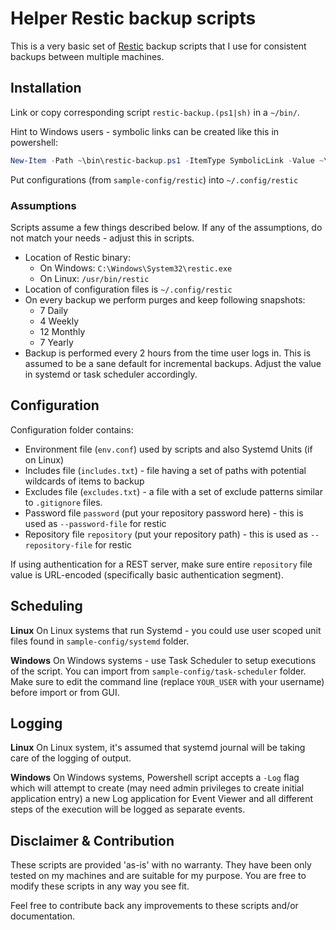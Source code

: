 # Helper Restic backup scripts

This is a very basic set of [Restic](https://restic.net/) backup scripts that I use for consistent backups between multiple machines.

## Installation

Link or copy corresponding script `restic-backup.(ps1|sh)` in a `~/bin/`.

Hint to Windows users - symbolic links can be created like this in powershell:

```powershell
New-Item -Path ~\bin\restic-backup.ps1 -ItemType SymbolicLink -Value ~\path-to-this-repo\restic-backup.ps1 
```

Put configurations (from `sample-config/restic`) into `~/.config/restic`

### Assumptions

Scripts assume a few things described below. If any of the assumptions, do not match your needs - adjust this in scripts.

* Location of Restic binary:
  * On Windows: `C:\Windows\System32\restic.exe`
  * On Linux: `/usr/bin/restic`
* Location of configuration files is `~/.config/restic`
* On every backup we perform purges and keep following snapshots:
  * 7 Daily
  * 4 Weekly
  * 12 Monthly
  * 7 Yearly
* Backup is performed every 2 hours from the time user logs in. This is assumed to be a sane default for incremental backups. Adjust the value in systemd or task scheduler accordingly.

## Configuration

Configuration folder contains:

* Environment file (`env.conf`) used by scripts and also Systemd Units (if on Linux)
* Includes file (`includes.txt`) - file having a set of paths with potential wildcards of items to backup
* Excludes file (`excludes.txt`) - a file with a set of exclude patterns similar to `.gitignore` files.
* Password file `password` (put your repository password here) - this is used as `--password-file` for restic
* Repository file `repository` (put your repository path) - this is used as `--repository-file` for restic

If using authentication for a REST server, make sure entire `repository` file value is URL-encoded (specifically basic authentication segment).

## Scheduling

**Linux**
On Linux systems that run Systemd - you could use user scoped unit files found in `sample-config/systemd` folder.

**Windows**
On Windows systems - use Task Scheduler to setup executions of the script. You can import from `sample-config/task-scheduler` folder. Make sure to edit the command line (replace `YOUR_USER` with your username) before import or from GUI.

## Logging

**Linux**
On Linux system, it's assumed that systemd journal will be taking care of the logging of output.

**Windows**
On Windows systems, Powershell script accepts a `-Log` flag which will attempt to create (may need admin privileges to create initial application entry) a new Log application for Event Viewer and all different steps of the execution will be logged as separate events.

## Disclaimer & Contribution

These scripts are provided 'as-is' with no warranty. They have been only tested on my machines and are suitable for my purpose. You are free to modify these scripts in any way you see fit.

Feel free to contribute back any improvements to these scripts and/or documentation.
